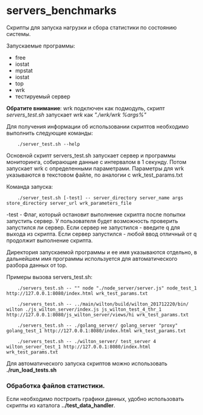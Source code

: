 # servers_benchmarks
Скрипты для запуска нагрузки и сбора статистики по состоянию системы.

Запускаемые программы:
- free
- iostat
- mpstat
- iostat
- top
- wrk
- тестируемый сервер

**Обратите внимание**: wrk подключен как подмодуль, скрипт *servers_test.sh* запускает *wrk* как *"./wrk/wrk %args%"* 

Для получения информации об использовании скриптов необходимо выполнить следующие команды:
```
	./server_test.sh --help
```


Основной скрипт servers_test.sh запускает сервер и программы мониторинга, собирающие данные с интервалом в 1 секунду. Потом запускает wrk с определенными параметрами.
Параметры для wrk указываются в текстовом файле, по аналогии с wrk_test_params.txt

Команда запуска:
```
	./server_test.sh [-test] -- server_directory server_name args store_directory server_url wrk_parameters_file
```

-test - Флаг, который остановит выполнение скрипта после попытки запустить сервер.
         У пользователя будет возможность проверить запустился ли сервер.
         Если сервер не запустился - введите q для выхода из скрипта.
         Если сервер запустился - любой ввод отличный от q продолжит выполнение скрипта.

Директория запускаемой программы и ее имя указываются отдельно, в дальнейшем имя программы используется для автоматического разбора данных от top.


Примеры вызова servers_test.sh:
```
	./servers_test.sh -- "" node "./node_server/server.js" node_test_1 http://127.0.0.1:8080/index.html wrk_test_params.txt
	
	./servers_test.sh -- ../main/wilton/build/wilton_201712220/bin/ wilton ./js_wilton_server/index.js js_wilton_test_4_thr_1 http://127.0.0.1:8080/js_wilton_server/views/hi wrk_test_params.txt
	
	./servers_test.sh -- ./golang_server/ golang_server "proxy" golang_test_1 http://127.0.0.1:8080/index.html wrk_test_params.txt
	
	./servers_test.sh -- ./wilton_server/ test_server 4 wilton_server_test_1 http://127.0.0.1:8080/index.html wrk_test_params.txt
```


Для автоматического запуска скриптов можно использовать **./run_load_tests.sh**



### Обработка файлов статистики.

Если необходимо построить графики данных, удобно использовать скрипты из каталога **../test_data_handler**.
